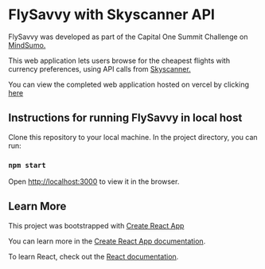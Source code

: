 # FlySavvy with Skyscanner API

FlySavvy was developed as part of the Capital One Summit Challenge on [MindSumo.](https://www.mindsumo.com/contests/travel_summit)

This web application lets users browse for the cheapest flights with currency preferences, using API calls from [Skyscanner.](https://rapidapi.com/skyscanner/api/skyscanner-flight-search)

You can view the completed web application hosted on vercel by clicking [here](https://vercel.com/)

## Instructions for running FlySavvy in local host

Clone this repository to your local machine. In the project directory, you can run:

### `npm start`

Open [http://localhost:3000](http://localhost:3000) to view it in the browser.


## Learn More
This project was bootstrapped with [Create React App](https://github.com/facebook/create-react-app)

You can learn more in the [Create React App documentation](https://facebook.github.io/create-react-app/docs/getting-started).

To learn React, check out the [React documentation](https://reactjs.org/).


